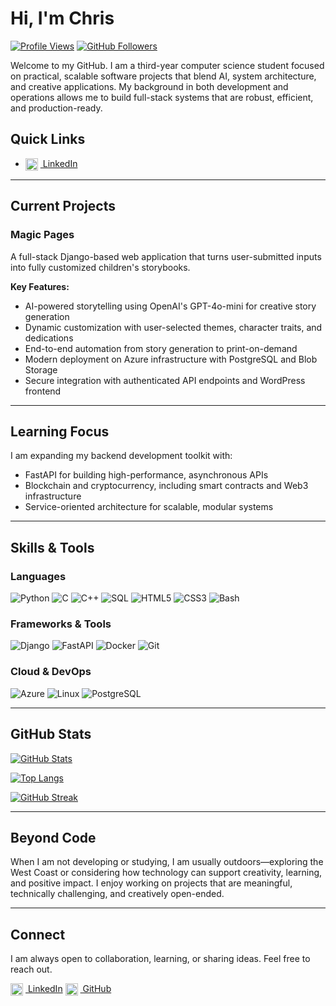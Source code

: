 # Hi, I'm Chris

[![Profile Views](https://komarev.com/ghpvc/?username=lawrence908&color=blueviolet)](https://github.com/lawrence908)
[![GitHub Followers](https://img.shields.io/github/followers/lawrence908?label=Follow&style=social)](https://github.com/lawrence908)

Welcome to my GitHub. I am a third-year computer science student focused on practical, scalable software projects that blend AI, system architecture, and creative applications. My background in both development and operations allows me to build full-stack systems that are robust, efficient, and production-ready.

## Quick Links
<!-- - [Portfolio](https://your-portfolio-url.com) -->
- [<img src="https://cdn.jsdelivr.net/gh/devicons/devicon/icons/linkedin/linkedin-original.svg" alt="LinkedIn" width="20" style="vertical-align:middle; margin-right:4px;"> LinkedIn](https://www.linkedin.com/in/chris-lawrence-cd/)
<!-- - [Email](mailto:c.lawrence908@gmail.com) -->

---

## Current Projects

### Magic Pages
A full-stack Django-based web application that turns user-submitted inputs into fully customized children's storybooks.

**Key Features:**
- AI-powered storytelling using OpenAI's GPT-4o-mini for creative story generation
- Dynamic customization with user-selected themes, character traits, and dedications
- End-to-end automation from story generation to print-on-demand
- Modern deployment on Azure infrastructure with PostgreSQL and Blob Storage
- Secure integration with authenticated API endpoints and WordPress frontend

---

## Learning Focus

I am expanding my backend development toolkit with:

- FastAPI for building high-performance, asynchronous APIs
- Blockchain and cryptocurrency, including smart contracts and Web3 infrastructure
- Service-oriented architecture for scalable, modular systems

---

## Skills & Tools

### Languages
![Python](https://img.shields.io/badge/Python-3776AB?style=for-the-badge&logo=python&logoColor=white)
![C](https://img.shields.io/badge/C-00599C?style=for-the-badge&logo=c&logoColor=white)
![C++](https://img.shields.io/badge/C++-00599C?style=for-the-badge&logo=c%2B%2B&logoColor=white)
![SQL](https://img.shields.io/badge/SQL-4479A1?style=for-the-badge&logo=mysql&logoColor=white)
![HTML5](https://img.shields.io/badge/HTML5-E34F26?style=for-the-badge&logo=html5&logoColor=white)
![CSS3](https://img.shields.io/badge/CSS3-1572B6?style=for-the-badge&logo=css3&logoColor=white)
![Bash](https://img.shields.io/badge/Bash-4EAA25?style=for-the-badge&logo=gnu-bash&logoColor=white)

### Frameworks & Tools
![Django](https://img.shields.io/badge/Django-092E20?style=for-the-badge&logo=django&logoColor=white)
![FastAPI](https://img.shields.io/badge/FastAPI-009688?style=for-the-badge&logo=fastapi&logoColor=white)
![Docker](https://img.shields.io/badge/Docker-2496ED?style=for-the-badge&logo=docker&logoColor=white)
![Git](https://img.shields.io/badge/Git-F05032?style=for-the-badge&logo=git&logoColor=white)

### Cloud & DevOps
![Azure](https://img.shields.io/badge/Azure-0078D4?style=for-the-badge&logo=microsoft-azure&logoColor=white)
![Linux](https://img.shields.io/badge/Linux-FCC624?style=for-the-badge&logo=linux&logoColor=black)
![PostgreSQL](https://img.shields.io/badge/PostgreSQL-336791?style=for-the-badge&logo=postgresql&logoColor=white)

---

## GitHub Stats

[![GitHub Stats](https://github-readme-stats.vercel.app/api?username=lawrence908&show_icons=true&theme=radical&count_private=true)](https://github.com/anuraghazra/github-readme-stats)

[![Top Langs](https://github-readme-stats.vercel.app/api/top-langs/?username=lawrence908&layout=donut&theme=radical&count_private=true)](https://github.com/anuraghazra/github-readme-stats)

[![GitHub Streak](https://github-readme-streak-stats.herokuapp.com/?user=lawrence908&theme=radical)](https://git.io/streak-stats)

---

## Beyond Code

When I am not developing or studying, I am usually outdoors—exploring the West Coast or considering how technology can support creativity, learning, and positive impact. I enjoy working on projects that are meaningful, technically challenging, and creatively open-ended.

---

## Connect

I am always open to collaboration, learning, or sharing ideas. Feel free to reach out.

[<img src="https://cdn.jsdelivr.net/gh/devicons/devicon/icons/linkedin/linkedin-original.svg" alt="LinkedIn" width="20" style="vertical-align:middle; margin-right:4px;"> LinkedIn](https://www.linkedin.com/in/chris-lawrence-cd/)
[<img src="https://cdn.jsdelivr.net/gh/devicons/devicon/icons/github/github-original.svg" alt="GitHub" width="20" style="vertical-align:middle; margin-right:4px;"> GitHub](https://github.com/lawrence908)
